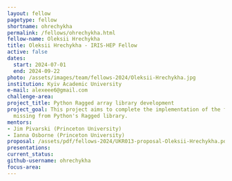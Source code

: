 ```yaml
---
layout: fellow
pagetype: fellow
shortname: ohrechykha
permalink: /fellows/ohrechykha.html
fellow-name: Oleksii Hrechykha
title: Oleksii Hrechykha - IRIS-HEP Fellow
active: false
dates:
  start: 2024-07-01
  end: 2024-09-22
photo: /assets/images/team/fellows-2024/Oleksii-Hrechykha.jpg
institution: Kyiv Academic University
e-mail: alexeee6@gmail.com
challenge-area:
project_title: Python Ragged array library development
project_goal: This project aims to complete the implementation of the functions currently
  missing from Python's Ragged library.
mentors:
- Jim Pivarski (Princeton University)
- Ianna Osborne (Princeton University)
proposal: /assets/pdf/fellows-2024/UKR013-proposal-Oleksii-Hrechykha.pdf
presentations:
current_status:
github-username: ohrechykha
focus-area:
---
```

